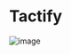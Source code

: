 # Tactify
![image](https://github.com/tacta-io/Tactify/assets/92725881/ced2cebf-371b-4dca-b9f9-613d887e7d28)

